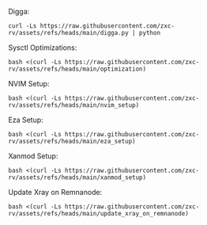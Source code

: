 Digga:

```
curl -Ls https://raw.githubusercontent.com/zxc-rv/assets/refs/heads/main/digga.py | python
```
Sysctl Optimizations:

```
bash <(curl -Ls https://raw.githubusercontent.com/zxc-rv/assets/refs/heads/main/optimization)
```

NVIM Setup:

```
bash <(curl -Ls https://raw.githubusercontent.com/zxc-rv/assets/refs/heads/main/nvim_setup)
```

Eza Setup:

```
bash <(curl -Ls https://raw.githubusercontent.com/zxc-rv/assets/refs/heads/main/eza_setup)
```

Xanmod Setup:

```
bash <(curl -Ls https://raw.githubusercontent.com/zxc-rv/assets/refs/heads/main/xanmod_setup)
```

Update Xray on Remnanode:

```
bash <(curl -Ls https://raw.githubusercontent.com/zxc-rv/assets/refs/heads/main/update_xray_on_remnanode)
```
